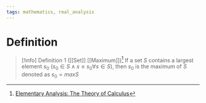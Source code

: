 ```yaml
---
tags: mathematics, real_analysis
---
```


# Definition

> [!info] Definition 1 ([[Set]] [[Maximum]])[^1]
> If a set $S$ contains a largest element $s_0$ ($s_0 \in S \land s \leq s_0 \forall s \in S$), then $s_0$ is the maximum of $S$ denoted as $s_0 = max S$

[^1]: [Elementary Analysis: The Theory of Calculus](zotero://open-pdf/library/items/GUY2WR3V?page=32)